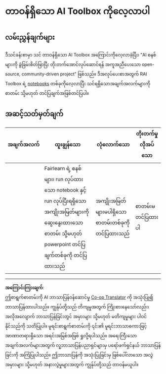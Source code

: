 <!--
CO_OP_TRANSLATOR_METADATA:
{
  "original_hash": "dbda60e7b1fe5f18974e7858eff0004e",
  "translation_date": "2025-09-05T12:42:19+00:00",
  "source_file": "1-Introduction/3-fairness/assignment.md",
  "language_code": "my"
}
-->
# တာဝန်ရှိသော AI Toolbox ကိုလေ့လာပါ

## လမ်းညွှန်ချက်များ

ဒီသင်ခန်းစာမှာ သင် တာဝန်ရှိသော AI Toolbox အကြောင်းကိုလေ့လာခဲ့ပြီး၊ "AI စနစ်များကို ခွဲခြမ်းစိတ်ဖြာပြီး တိုးတက်အောင်လုပ်ဆောင်ရန် အကူအညီပေးသော open-source, community-driven project" ဖြစ်သည်။ ဒီအလုပ်ပေးစာအတွက် RAI Toolbox ရဲ့ [notebooks](https://github.com/microsoft/responsible-ai-toolbox/blob/main/notebooks/responsibleaidashboard/getting-started.ipynb) တစ်ခုကိုလေ့လာပြီး သင်ရရှိသောအချက်အလက်များကို စာတမ်း သို့မဟုတ် တင်ပြချက်အဖြစ်တင်ပြပါ။

## အဆင့်သတ်မှတ်ချက်

| အချက်အလက် | ထူးချွန်သော | လုံလောက်သော | တိုးတက်မှုလိုအပ်သော |
| -------- | --------- | -------- | ----------------- |
|          | Fairlearn ရဲ့ စနစ်များ၊ run လုပ်ထားသော notebook နှင့် run လုပ်ပြီးရရှိသော အကျိုးအမြတ်များကို ဆွေးနွေးထားသော စာတမ်း သို့မဟုတ် powerpoint တင်ပြချက်တစ်ခုကို တင်ပြထားသည်        |   အကျိုးအမြတ်များမပါရှိသော စာတမ်းတစ်ခုကို တင်ပြထားသည်       |  စာတမ်းမတင်ပြထားပါ                 |

---

**အကြောင်းကြားချက်**:  
ဤစာရွက်စာတမ်းကို AI ဘာသာပြန်ဝန်ဆောင်မှု [Co-op Translator](https://github.com/Azure/co-op-translator) ကို အသုံးပြု၍ ဘာသာပြန်ထားပါသည်။ ကျွန်ုပ်တို့သည် တိကျမှုအတွက် ကြိုးစားနေသော်လည်း၊ အလိုအလျောက် ဘာသာပြန်ခြင်းတွင် အမှားများ သို့မဟုတ် မတိကျမှုများ ပါဝင်နိုင်သည်ကို သတိပြုပါ။ မူရင်းစာရွက်စာတမ်းကို ၎င်း၏ မူရင်းဘာသာစကားဖြင့် အာဏာတရားရှိသော အရင်းအမြစ်အဖြစ် ရှုလို့ရပါသည်။ အရေးကြီးသော အချက်အလက်များအတွက် လူ့ဘာသာပြန်ပညာရှင်များမှ ပရော်ဖက်ရှင်နယ် ဘာသာပြန်ခြင်းကို အကြံပြုပါသည်။ ဤဘာသာပြန်ကို အသုံးပြုခြင်းမှ ဖြစ်ပေါ်လာသော အလွဲအမှားများ သို့မဟုတ် အနားလွဲမှုများအတွက် ကျွန်ုပ်တို့သည် တာဝန်မယူပါ။